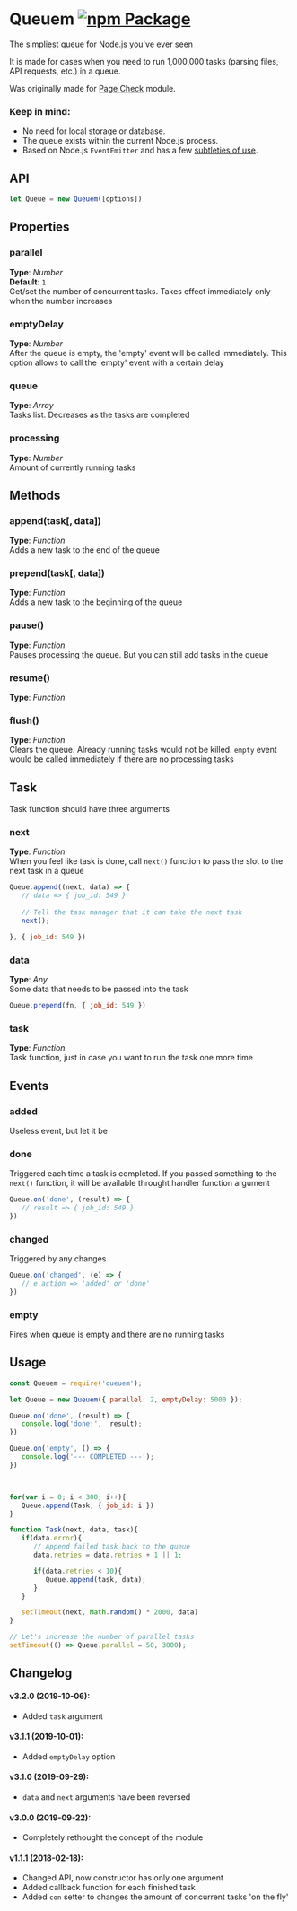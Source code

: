 # Queuem [![npm Package](https://img.shields.io/npm/v/queuem.svg)](https://www.npmjs.org/package/queuem)
The simpliest queue for Node.js you've ever seen


It is made for cases when you need to run 1,000,000 tasks (parsing files, API requests, etc.) in a queue.

Was originally made for [Page Check](https://www.npmjs.com/package/page-check) module.

### Keep in mind:
 * No need for local storage or database.
 * The queue exists within the current Node.js process. 
 * Based on Node.js `EventEmitter` and has a few [subtleties of use](https://nodejs.org/api/events.html#events_eventemitter_defaultmaxlisteners).



## API
```javascript
let Queue = new Queuem([options])
```


## Properties


### parallel
**Type**: _Number_  
**Default**: `1`   
Get/set the number of concurrent tasks. Takes effect immediately only when the number increases


### emptyDelay
**Type**: _Number_  
After the queue is empty, the 'empty' event will be called immediately. This option allows to call the 'empty' event with a certain delay


### queue   
**Type**: _Array_  
Tasks list. Decreases as the tasks are completed


### processing   
**Type**: _Number_  
Amount of currently running tasks   



## Methods

### append(task[, data])
**Type**: _Function_    
Adds a new task to the end of the queue


### prepend(task[, data])
**Type**: _Function_    
Adds a new task to the beginning of the queue


### pause()
**Type**: _Function_    
Pauses processing the queue. But you can still add tasks in the queue


### resume()
**Type**: _Function_    


### flush()
**Type**: _Function_    
Clears the queue. Already running tasks would not be killed. `empty` event would be called immediately if there are no processing tasks




## Task

Task function should have three arguments


### next
**Type**: _Function_    
When you feel like task is done, call `next()` function to pass the slot to the next task in a queue

```javascript
Queue.append((next, data) => {
   // data => { job_id: 549 }
   
   // Tell the task manager that it can take the next task
   next();

}, { job_id: 549 })
```



### data
**Type**: _Any_    
Some data that needs to be passed into the task

```javascript
Queue.prepend(fn, { job_id: 549 })
```



### task
**Type**: _Function_    
Task function, just in case you want to run the task one more time






## Events

### added
Useless event, but let it be




### done
Triggered each time a task is completed. If you passed something to the `next()` function, it will be available throught handler function argument

```javascript
Queue.on('done', (result) => {
   // result => { job_id: 549 }
})
```


### changed
Triggered by any changes

```javascript
Queue.on('changed', (e) => {
   // e.action => 'added' or 'done'
})
```


### empty
Fires when queue is empty and there are no running tasks   





## Usage   
```javascript
const Queuem = require('queuem');

let Queue = new Queuem({ parallel: 2, emptyDelay: 5000 });

Queue.on('done', (result) => {
   console.log('done:',  result);
})

Queue.on('empty', () => {
   console.log('--- COMPLETED ---');
})



for(var i = 0; i < 300; i++){
   Queue.append(Task, { job_id: i })
}

function Task(next, data, task){
   if(data.error){
      // Append failed task back to the queue
      data.retries = data.retries + 1 || 1;

      if(data.retries < 10){
         Queue.append(task, data);
      }
   }

   setTimeout(next, Math.random() * 2000, data)
}

// Let's increase the number of parallel tasks
setTimeout(() => Queue.parallel = 50, 3000);
```




## Changelog 
#### v3.2.0 (2019-10-06):
- Added `task` argument

#### v3.1.1 (2019-10-01):
- Added `emptyDelay` option

#### v3.1.0 (2019-09-29):
- `data` and `next` arguments have been reversed

#### v3.0.0 (2019-09-22):
- Completely rethought the concept of the module

#### v1.1.1 (2018-02-18):
- Changed API, now constructor has only one argument
- Added callback function for each finished task
- Added `con` setter to changes the amount of concurrent tasks 'on the fly'

